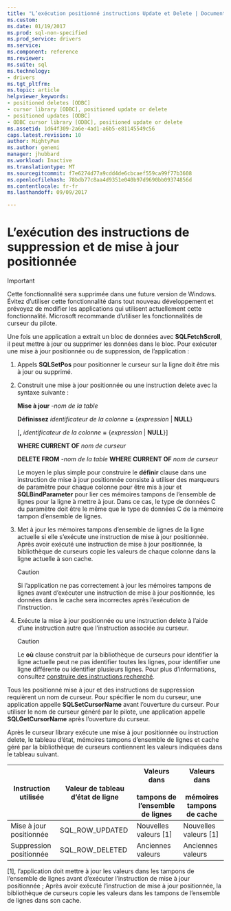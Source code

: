 ```yaml
---
title: "L’exécution positionné instructions Update et Delete | Documents Microsoft"
ms.custom: 
ms.date: 01/19/2017
ms.prod: sql-non-specified
ms.prod_service: drivers
ms.service: 
ms.component: reference
ms.reviewer: 
ms.suite: sql
ms.technology:
- drivers
ms.tgt_pltfrm: 
ms.topic: article
helpviewer_keywords:
- positioned deletes [ODBC]
- cursor library [ODBC], positioned update or delete
- positioned updates [ODBC]
- ODBC cursor library [ODBC], positioned update or delete
ms.assetid: 1d64f309-2a6e-4ad1-a6b5-e81145549c56
caps.latest.revision: 10
author: MightyPen
ms.author: genemi
manager: jhubbard
ms.workload: Inactive
ms.translationtype: MT
ms.sourcegitcommit: f7e6274d77a9cdd4de6cbcaef559ca99f77b3608
ms.openlocfilehash: 78bdb77c8aa4d9351e040b97d9690bb09374856d
ms.contentlocale: fr-fr
ms.lasthandoff: 09/09/2017

---
```

# <a name="executing-positioned-update-and-delete-statements"></a>L’exécution des instructions de suppression et de mise à jour positionnée
> [!IMPORTANT]  
>  Cette fonctionnalité sera supprimée dans une future version de Windows. Évitez d’utiliser cette fonctionnalité dans tout nouveau développement et prévoyez de modifier les applications qui utilisent actuellement cette fonctionnalité. Microsoft recommande d’utiliser les fonctionnalités de curseur du pilote.  
  
 Une fois une application a extrait un bloc de données avec **SQLFetchScroll**, il peut mettre à jour ou supprimer les données dans le bloc. Pour exécuter une mise à jour positionnée ou de suppression, de l’application :  
  
1.  Appels **SQLSetPos** pour positionner le curseur sur la ligne doit être mis à jour ou supprimé.  
  
2.  Construit une mise à jour positionnée ou une instruction delete avec la syntaxe suivante :  
  
     **Mise à jour** *-nom de la table*  
  
     **Définissez** *identificateur de la colonne*  **=**  {*expression* &#124; **NULL**}  
  
     [**,** *identificateur de la colonne*  **=**  {*expression* &#124; **NULL**}]  
  
     **WHERE CURRENT OF** *nom de curseur*  
  
     **DELETE FROM** *-nom de la table* **WHERE CURRENT OF** *nom de curseur*  
  
     Le moyen le plus simple pour construire le **définir** clause dans une instruction de mise à jour positionnée consiste à utiliser des marqueurs de paramètre pour chaque colonne pour être mis à jour et **SQLBindParameter** pour lier ces mémoires tampons de l’ensemble de lignes pour la ligne à mettre à jour. Dans ce cas, le type de données C du paramètre doit être le même que le type de données C de la mémoire tampon d’ensemble de lignes.  
  
3.  Met à jour les mémoires tampons d’ensemble de lignes de la ligne actuelle si elle s’exécute une instruction de mise à jour positionnée. Après avoir exécuté une instruction de mise à jour positionnée, la bibliothèque de curseurs copie les valeurs de chaque colonne dans la ligne actuelle à son cache.  
  
    > [!CAUTION]  
    >  Si l’application ne pas correctement à jour les mémoires tampons de lignes avant d’exécuter une instruction de mise à jour positionnée, les données dans le cache sera incorrectes après l’exécution de l’instruction.  
  
4.  Exécute la mise à jour positionnée ou une instruction delete à l’aide d’une instruction autre que l’instruction associée au curseur.  
  
    > [!CAUTION]  
    >  Le **où** clause construit par la bibliothèque de curseurs pour identifier la ligne actuelle peut ne pas identifier toutes les lignes, pour identifier une ligne différente ou identifier plusieurs lignes. Pour plus d’informations, consultez [construire des instructions recherché](../../../odbc/reference/appendixes/constructing-searched-statements.md).  
  
 Tous les positionné mise à jour et des instructions de suppression requièrent un nom de curseur. Pour spécifier le nom du curseur, une application appelle **SQLSetCursorName** avant l’ouverture du curseur. Pour utiliser le nom de curseur généré par le pilote, une application appelle **SQLGetCursorName** après l’ouverture du curseur.  
  
 Après le curseur library exécute une mise à jour positionnée ou instruction delete, le tableau d’état, mémoires tampons d’ensemble de lignes et cache géré par la bibliothèque de curseurs contiennent les valeurs indiquées dans le tableau suivant.  
  
|Instruction utilisée|Valeur de tableau d’état de ligne|Valeurs dans<br /><br /> tampons de l’ensemble de lignes|Valeurs dans<br /><br /> mémoires tampons de cache|  
|--------------------|-------------------------------|----------------------------------|---------------------------------|  
|Mise à jour positionnée|SQL_ROW_UPDATED|Nouvelles valeurs [1]|Nouvelles valeurs [1]|  
|Suppression positionnée|SQL_ROW_DELETED|Anciennes valeurs|Anciennes valeurs|  
  
 [1], l’application doit mettre à jour les valeurs dans les tampons de l’ensemble de lignes avant d’exécuter l’instruction de mise à jour positionnée ; Après avoir exécuté l’instruction de mise à jour positionnée, la bibliothèque de curseurs copie les valeurs dans les tampons de l’ensemble de lignes dans son cache.

